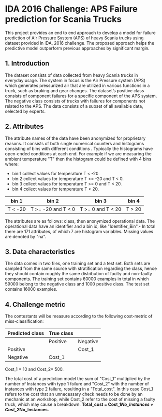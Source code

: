 
# IDA 2016 Challenge: APS Failure prediction for Scania Trucks #

This project provides an end to end approach to develop a model for failure prediction of Air Pressure System (APS) of heavy Scania trucks using dataset provided in IDA, 2016 challenge. The proposed approach helps the predictive model outperform previous approaches by significant margin.

##	1. Introduction ##
The dataset consists of data collected from heavy Scania trucks in everyday usage. The system in focus is the Air Pressure system (APS) which generates pressurized air that are utilized in various functions in a truck, such as braking and gear changes. The dataset’s positive class consists of component failures for a specific component of the APS system.  The negative class consists of trucks with failures for components not related to the APS. The data consists of a subset of all available data, selected by experts.     

##	2. Attributes ##
The attribute names of the data have been anonymized for proprietary reasons. It consists of both single numerical counters and histograms consisting of bins with different conditions
. Typically the histograms have open-ended conditions at each end. For example if we are measuring the ambient temperature "T" then the histogram could be defined with 4 bins where: 
* bin 1 collect values for temperature T < -20.
* bin 2 collect values for temperature T >= -20 and T < 0.    
* bin 3 collect values for temperature T >= 0 and T < 20.  
* bin 4 collect values for temperature T > 20.
	
bin 1  | bin 2 | bin 3  | bin 4
------------- | ------------- |------------- | -------------
T < -20  | T >= -20 and T < 0 | T >= 0 and T < 20 | T > 20

The attributes are as follows: class, then anonymized operational data. The operational data have an identifier and a bin id, like "Identifier_Bin".- In total there are 171 attributes, of which 7 are histogram variables. Missing values are denoted by "na".
##	3. Data characteristics ##
The data comes in two files, one training set and a test set. Both sets are sampled from the same source with stratification regarding the class, hence they should contain roughly the same distribution of faulty and non-faulty components.  The training set contains 60000 examples in total in which 59000 belong to the negative class and 1000 positive class. The test set contains 16000 examples.
##	4. Challenge metric  ##
The contestants will be measure according to the following  cost-metric of miss-classification:

Predicted class | True class |	|
------------- | ------------- | ------------- |
 |  | Positive |  Negative 
 | Positive |  |  Cost_1
 | Negative | Cost_1 |  

Cost_1 = 10 and Cost_2= 500.

The total cost of a prediction model the sum of "Cost_1” multiplied by the number of Instances with type 1 failure  and "Cost_2" with the number of instances with type 2 failure,  resulting in a "Total_cost". In this case Cost_1 refers to the cost that an unnecessary check needs to be done by an mechanic at an workshop, while Cost_2 refer to the cost of missing a faulty truck,  which may cause a breakdown.
**Total_cost = Cost_1*No_Instances + Cost_2*No_Instances.**

